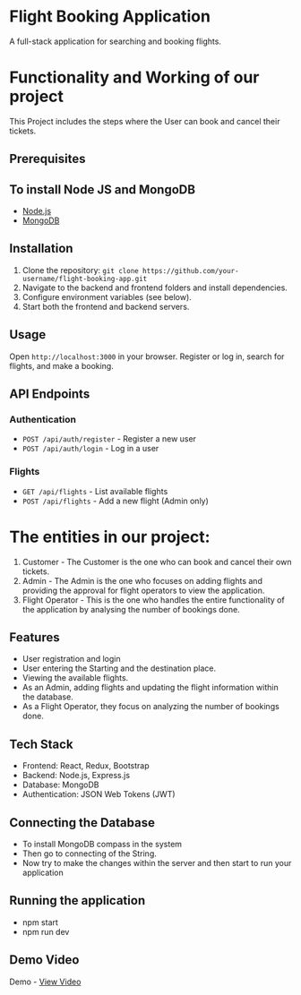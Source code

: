# Flight Booking Application
A full-stack application for searching and booking flights.

# Functionality and Working of our project
This Project includes the steps where the User can book and cancel their tickets.

## Prerequisites
## To install Node JS and MongoDB
- [Node.js](https://nodejs.org/) 
- [MongoDB](https://www.mongodb.com/try/download/community) 

## Installation
1. Clone the repository: `git clone https://github.com/your-username/flight-booking-app.git`
2. Navigate to the backend and frontend folders and install dependencies.
3. Configure environment variables (see below).
4. Start both the frontend and backend servers.

## Usage
Open `http://localhost:3000` in your browser. Register or log in, search for flights, and make a booking.

## API Endpoints
### Authentication
- `POST /api/auth/register` - Register a new user
- `POST /api/auth/login` - Log in a user

### Flights
- `GET /api/flights` - List available flights
- `POST /api/flights` - Add a new flight (Admin only)

# The entities in our project:
1. Customer - The Customer is the one who can book and cancel their own tickets.
2. Admin - The Admin is the one who focuses on adding flights and providing the approval for flight operators to view the application.
3. Flight Operator -  This is the one who handles the entire functionality of the application by analysing the number of bookings done.

## Features
- User registration and login
- User entering the Starting and the destination place.
- Viewing the available flights.
- As an Admin, adding flights and updating the flight information within the database.
- As a Flight Operator, they focus on analyzing the number of bookings done.

## Tech Stack
- Frontend: React, Redux, Bootstrap
- Backend: Node.js, Express.js
- Database: MongoDB
- Authentication: JSON Web Tokens (JWT)

## Connecting the Database
- To install MongoDB compass in the system
- Then go to connecting of the String.
- Now try to make the changes within the server and then start to run your application

## Running the application
- npm start
- npm run dev
## Demo Video
Demo - <a href="https://drive.google.com/drive/folders/1SFcQdXf70yT9xBYfnp9GSDBIEzisje-L">View Video</a>
